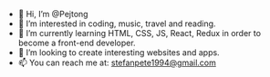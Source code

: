 - 👋 Hi, I’m @Pejtong
- 👀 I’m interested in coding, music, travel and reading.
- 🌱 I’m currently learning HTML, CSS, JS, React, Redux in order to become a front-end developer.
- 💞️ I’m looking to create interesting websites and apps.
- 📫 You can reach me at: stefanpete1994@gmail.com

<!---
Pejtong/Pejtong is a ✨ special ✨ repository because its `README.md` (this file) appears on your GitHub profile.
You can click the Preview link to take a look at your changes.
--->
